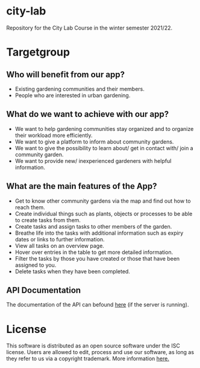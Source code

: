 # city-lab
Repository for the City Lab Course in the winter semester 2021/22. 



# Targetgroup

## Who will benefit from our app?


+ Existing gardening communities and their members.
+ People who are interested in urban gardening. 

  
## What do we want to achieve with our app?

+ We want to help gardening communities stay organized and to organize their workload more efficiently. 
+ We want to give a platform to inform about community gardens. 
+ We want to give the possibility to learn about/ get in contact with/ join a community garden. 
+ We want to provide new/ inexperienced gardeners with helpful information. 

## What are the main features of the App?

+ Get to know other community gardens via the map and find out how to reach them.
+ Create individual things such as plants, objects or processes to be able to create tasks from them.
+ Create tasks and assign tasks to other members of the garden.
+ Breathe life into the tasks with additional information such as expiry dates or links to further information.
+ View all tasks on an overview page.
+ Hover over entries in the table to get more detailed information.
+ Filter the tasks by those you have created or those that have been assigned to you.
+ Delete tasks when they have been completed.

## API Documentation
The documentation of the API can befound [here](http://localhost:3000/apiDocumentation/) (if the server is running).

# License
This software is distributed as an open source software under the ISC license. Users are allowed to edit, process and use our software,
as long as they refer to us via a copyright trademark.
More information [here.](https://opensource.org/licenses/ISC)
